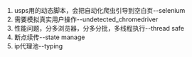 1. usps用的动态脚本，会把自动化爬虫引导到空白页--selenium
2. 需要模拟真实用户操作--undetected_chromedriver
3. 性能问题，分多浏览器，分多分批，多线程执行--thread safe
4. 断点续传--state manage
5. ip代理池--typing